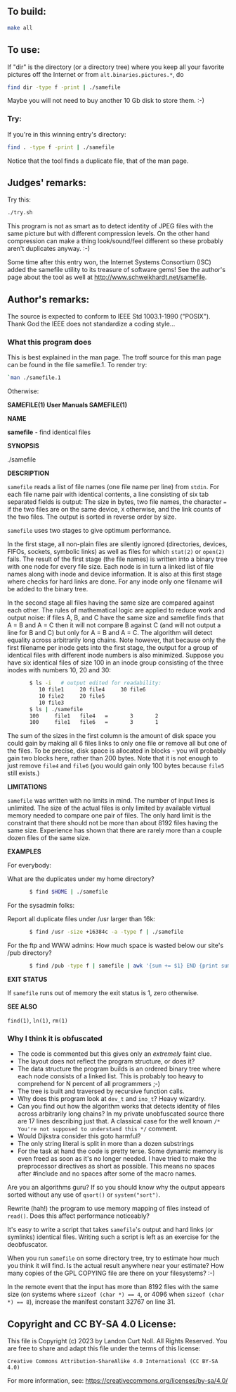 ## To build:

```sh
make all
```


## To use:

If "dir" is the directory (or a directory tree) where you keep
all your favorite pictures off the Internet or from
`alt.binaries.pictures.*`, do

```sh
find dir -type f -print | ./samefile
```

Maybe you will not need to buy another 10 Gb disk to store them.  :-)


### Try:

If you're in this winning entry's directory:

```sh
find . -type f -print | ./samefile
```

Notice that the tool finds a duplicate file, that of the man page.


## Judges' remarks:

Try this:

```sh
./try.sh
```

This program is not as smart as to detect identity of JPEG files with the same
picture but with different compression levels. On the other hand compression can
make a thing look/sound/feel different so these probably aren't duplicates
anyway. :-)

Some time after this entry won, the Internet Systems Consortium (ISC) added the
samefile utility to its treasure of software gems! See the author's page about
the tool as well at <http://www.schweikhardt.net/samefile>.


## Author's remarks:

The source is expected to conform to IEEE Std 1003.1-1990 ("POSIX").
Thank God the IEEE does not standardize a coding style...


###    What this program does

This is best explained in the man page. The troff source for this
man page can be found in the file samefile.1. To render try:

```sh
`man ./samefile.1
```

Otherwise:


**SAMEFILE(1)                User Manuals               SAMEFILE(1)**


**NAME**

   **samefile** - find identical files


**SYNOPSIS**

   ./samefile
   

**DESCRIPTION**

`samefile`  reads  a  list  of file names (one file name per
line) from `stdin`.  For each file name pair with  identical
contents, a line consisting of six tab separated fields is
output: The size in bytes, two file names,  the  character
`=`  if the two files are on the same device, `X` otherwise,
and the link counts of the two files.  The  output
is sorted in reverse order by size.

`samefile` uses two stages to give optimum performance.

In  the  first  stage,  all  non-plain  files are silently
ignored (directories, devices,  FIFOs,  sockets,  symbolic
links)  as  well  as  files  for  which `stat(2)` or `open(2)`
fails.  The result of the first stage (the file names)  is
written  into  a  binary tree with one node for every file
size. Each node is in turn a linked  list  of  file  names
along  with  inode  and device information.  It is also at
this first stage where checks for  hard  links  are  done.
For  any  inode  only  one  filename  will be added to the
binary tree.

In the second stage all files having  the  same  size  are
compared  against  each  other.  The rules of mathematical
logic are applied to reduce  work  and  output  noise:  if
files  A,  B,  and C have the same size and samefile finds
that A = B and A = C then it will not compare B against  C
(and  will not output a line for B and C) but only for A =
B and A = C. The algorithm  will  detect  equality  across
arbitrarily  long chains.  Note however, that because only
the first filename per inode gets into  the  first  stage,
the  output  for a group of identical files with different
inode numbers is also  minimized.  Suppose  you  have  six
identical  files  of size 100 in an inode group consisting
of the three inodes with numbers 10, 20 and 30:

```sh
       $ ls -i   # output edited for readability:
          10 file1     20 file4     30 file6
          10 file2     20 file5
          10 file3
       $ ls | ./samefile
       100     file1   file4   =       3       2
       100     file1   file6   =       3       1
```

The sum of the sizes in the first column is the amount  of
disk  space  you could gain by making all 6 files links to
only one file or remove all but one of the  files.  To  be
precise,  disk  space  is  allocated  in blocks - you will
probably gain two blocks  here,  rather  than  200  bytes.
Note  that it is not enough to just remove `file4` and `file6`
(you  would  gain  only  100  bytes  because  `file5`  still
exists.)


**LIMITATIONS**

`samefile` was written with no limits in mind. The number of
input lines is unlimited. The size of the actual files  is
only limited by available virtual memory needed to compare
one pair of files.  The only hard limit is the  constraint
that there should not be more than about 8192 files having
the same size. Experience has shown that there are  rarely
more than a couple dozen files of the same size.

**EXAMPLES**

For everybody:

What are the duplicates under my home directory?

```sh
       $ find $HOME | ./samefile
```

For the sysadmin folks:

Report all duplicate files under /usr larger than 16k:

```sh
       $ find /usr -size +16384c -a -type f | ./samefile
```

For the ftp and WWW admins:
How much space is wasted below our site's /pub directory?

```sh
       $ find /pub -type f | samefile | awk '{sum += $1} END {print sum}'
```


**EXIT STATUS**

If  `samefile` runs out of memory the exit status is 1, zero
otherwise.

**SEE ALSO**

`find(1)`, `ln(1)`, `rm(1)`


### Why I think it is obfuscated

- The code is commented but this gives only an *extremely* faint clue.
- The layout does not reflect the program structure, or does it?
- The data structure the program builds is an ordered binary tree
  where each node consists of a linked list. This is probably too
  heavy to comprehend for N percent of all programmers ;-)
- The tree is built and traversed by recursive function calls.
- Why does this program look at `dev_t` and `ino_t`? Heavy wizardry.
- Can you find out how the algorithm works that detects identity
  of files across arbitrarily long chains? In my private unobfuscated
  source there are 17 lines describing just that. A classical case for
  the well known `/* You're not supposed to understand this */` comment.
- Would Dijkstra consider this goto harmful?
- The only string literal is split in more than a dozen substrings
- For the task at hand the code is pretty terse. Some dynamic memory
  is even freed as soon as it's no longer needed. I have tried to
  make the preprocessor directives as short as possible. This means
  no spaces after #include and no spaces after some of the macro
  names.

Are you an algorithms guru? If so you should know why the output
appears sorted without any use of `qsort()` or `system("sort")`.

Rewrite (hah!) the program to use memory mapping of files instead
of `read()`. Does this affect performance noticeably?

It's easy to write a script that takes `samefile`'s output and
hard links (or symlinks) identical files. Writing such a script is
left as an exercise for the deobfuscator.

When you run `samefile` on some directory tree, try to estimate
how much you think it will find. Is the actual result anywhere
near your estimate? How many copies of the GPL COPYING file
are there on your filesystems? :-)

In the remote event that the input has more than 8192 files with
the same size (on systems where `sizeof (char *) == 4`, or 4096 when
`sizeof (char *) == 8`), increase the manifest constant 32767 on line
31.


## Copyright and CC BY-SA 4.0 License:

This file is Copyright (c) 2023 by Landon Curt Noll.  All Rights Reserved.
You are free to share and adapt this file under the terms of this license:

    Creative Commons Attribution-ShareAlike 4.0 International (CC BY-SA 4.0)

For more information, see: https://creativecommons.org/licenses/by-sa/4.0/
